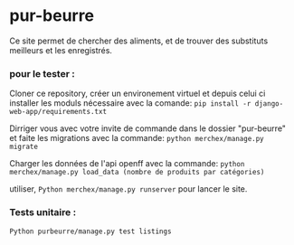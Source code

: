 # pur-beurre

Ce site permet de chercher des aliments, et de trouver des substituts meilleurs et les enregistrés.

### pour le tester : 

Cloner ce repository, créer un environement virtuel et depuis celui ci installer les moduls nécessaire avec la comande: `pip install -r django-web-app/requirements.txt`

Dirriger vous avec votre invite de commande dans le dossier "pur-beurre" et faite les migrations avec la commande: `python merchex/manage.py migrate`

Charger les données de l'api openff avec la commande: `python merchex/manage.py load_data (nombre de produits par catégories)`

utiliser,  `Python merchex/manage.py runserver` pour lancer le site.

### Tests unitaire :

`Python purbeurre/manage.py test listings`
